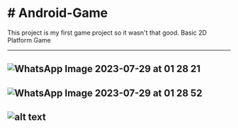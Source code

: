 <h1># Android-Game</h1>

This project is my first game project so it wasn't that good. 
Basic 2D Platform Game


---------------------------------------------------------------------------------------------------------------------------------------------
![WhatsApp Image 2023-07-29 at 01 28 21](https://github.com/SalierK/Android-Game/assets/121718589/0ae455b2-9278-4e8b-96c4-c1f5237f1299)
---------------------------------------------------------------------------------------------------------------------------------------------
![WhatsApp Image 2023-07-29 at 01 28 52](https://github.com/SalierK/Android-Game/assets/121718589/6551e693-4eda-4415-a664-711605b2eff4)
----------------------------------------------------------------------------------------------------------------------------------------------
![alt text](https://github.com/SalierK/Android-Game/assets/121718589/8e8ae3f6-4a9c-45cc-8167-87a7977cdb19)
---------------------------------------------------------------------------------------------------------------------------------------------
